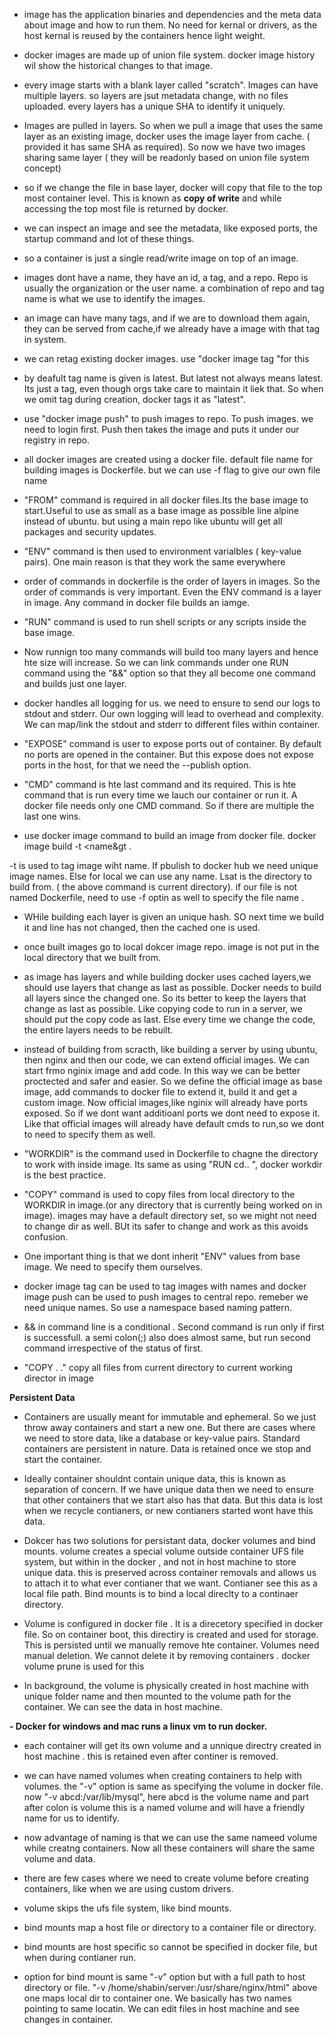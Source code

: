 - image has the application binaries and dependencies and the meta data about image and how to run them. No need for kernal or drivers, as the host kernal is reused by the containers hence light weight.

- docker images are made up of union file system. docker image history wil show the historical changes to that image.

- every image starts with a blank layer called "scratch". Images can have multiple layers. so layers are jsut metadata change, with no files uploaded. every layers has a unique SHA to identify it uniquely.

- Images are pulled in layers. So when we pull a image that uses the same layer as an existing image, docker uses the image layer from cache. ( provided it has same SHA as required). So now we have two images sharing same layer ( they will be readonly based on union file system concept)

- so if we change the file in base layer, docker will copy that file to the top most container level. This is known as **copy of write** and while accessing the top most file is returned by docker. 

- we can inspect an image and see the metadata, like exposed ports, the startup command and lot of these things.

- so a container is just a single read/write image on top of an image. 

- images dont have a name, they have an id, a tag, and a repo. Repo is usually the organization or the user name. a combination of repo and tag name is what we use to identify the images. 

- an image can have many tags, and if we are to download them again, they can be served from cache,if we already have a image with that tag in system.

- we can retag existing docker images. use "docker image tag "for this

- by deafult tag name is given is latest. But latest not always means latest. Its just a tag, even though orgs take care to maintain it liek that. So when we omit tag during creation, docker tags it as "latest".

- use "docker image push" to push images to repo. To push images. we need to login first. Push then takes the image and puts it under our registry in repo.

- all docker images are created using a docker file. default file name for building images is Dockerfile. but we can use -f flag to give our own file name

- "FROM" command is required in all docker files.Its the base image to start.Useful to use as small as a base image as possible line alpine instead of ubuntu. but using a main repo like ubuntu will get all packages and security updates.

- "ENV" command is then used to environment varialbles ( key-value pairs). One main reason is that they work the same everywhere

- order of commands in dockerfile is the order of layers in images. So the order of commands is very important. Even the ENV command is a layer in image. Any command in docker file builds an iamge. 

- "RUN" command is used to run shell scripts or any scripts inside the base image. 

- Now runnign too many commands will build too many layers and hence hte size will increase. So we can link commands under one RUN command using the "&&" option so that they all become one command and builds just one layer.

- docker handles all logging for us. we need to ensure to send our logs to stdout and stderr. Our own logging will lead to overhead and complexity. We can map/link the stdout and stderr to different files within container.

- "EXPOSE" command is user to expose ports out of container. By default no ports are opened in the container. But this expose does not expose ports in the host, for that we need the --publish option.

- "CMD" command is hte last command and its required. This is hte command that is run every time we lauch our container or run it. A docker file needs only one CMD command. So if there are multiple the last one wins.

- use docker image command to build an image from docker file. 
docker image build -t <name&gt .

-t is used to tag image wiht name. If pbulish to docker hub we need unique image names. Else for local we can use any name. Lsat is the directory to build from. ( the above command is current directory). if our file is not named Dockerfile, need to use -f optin as well to specify the file name .

- WHile building each layer is given an unique hash. SO next time we build it and line has not changed, then the cached one is used. 

- once built images go to local dokcer image repo. image is not put in the local directory that we built from.

- as image has layers and while building docker uses cached layers,we should use layers that change as last as possible. Docker needs to build all layers since the changed one. So its better to keep the layers that change as last as possible. Like copying code to run in a server, we should put the copy code as last. Else every time we change the code, the entire layers needs to be rebuilt. 

- instead of building from scracth, like building a server by using ubuntu, then nginx and then our code, we can extend official images. We can start frmo nginix image and add code. In this way we can be better proctected and safer and easier. So we define the official image as base image, add commands to docker file to extend it, build it and get a custom image. Now official images,like nginix will already have ports exposed. So if we dont want additioanl ports we dont need to expose it. Like that official images will already have default cmds to run,so we dont to need to specify them as well. 

- "WORKDIR" is the command used in Dockerfile to chagne the directory to work with inside image. Its same as using "RUN cd.. ", docker workdir is the best practice. 

- "COPY" command is used to copy files from local directory to the WORKDIR in image.(or any directory that is currently being worked on in image). images may have a default directory set, so we might not need to change dir as well. BUt its safer to change and work as this avoids confusion.

- One important thing is that we dont inherit "ENV" values from base image. We need to specify them ourselves.

- docker image tag can be used to tag images with names and docker image push can be used to push images to central repo. remeber we need unique names. So use a namespace based naming pattern.

- && in command line is a conditional . Second command is run only if first is successfull. a semi colon(;) also does almost same, but run second command irrespective of the status of first. 

- "COPY . ." copy all files from current directory to current working director in image

**Persistent Data**

- Containers are usually meant for immutable and ephemeral. So we just throw away containers and start a new one. But there are cases where we need to store data, like a database or key-value pairs. Standard containers are persistent in nature. Data is retained once we stop and start the container. 

- Ideally container shouldnt contain unique data, this is known as separation of concern. If we have unique data then we need to ensure that other containers that we start also has that data. 
But this data is lost when we recycle contianers, or new contianers started wont have this data. 

- Dokcer has two solutions for persistant data, docker volumes and bind mounts. 
volume creates a special volume outside container UFS file system, but within in the docker , and not in host machine to store unique data. this is preserved across container removals and allows us to attach it to what ever contianer that we want. Contianer see this as a local file path.
Bind mounts is to bind a local direclty to a continaer directory. 

- Volume is configured in docker file . It is a direcetory specified in docker file. So on container boot, this directiry is created and used for storage. This is persisted until we manually remove hte container. 
Volumes need manual deletion. We cannot delete it by removing containers . 
docker volume prune is used for this 

- In background, the volume is physically created in host machine with unique folder name and then mounted to the volume path for the container. 
We can see the data in host machine.

**- Docker for windows and mac runs a linux vm to run docker.**

- each container will get its own volume and a unnique directry created in host machine . this is retained even after continer is removed. 

- we can have named volumes when creating containers to help with volumes. 
the "-v" option is same as specifying the volume in docker file. 
now "-v abcd:/var/lib/mysql", here abcd is the volume name and part after colon is volume
this is a named volume and will have a friendly name for us to identify. 

- now advantage of naming is that we can use the same nameed volume while creatng containers. Now all these containers will share the same volume and data.

- there are few cases where we need to create volume before creating containers, like when we are using custom drivers. 

- volume skips the ufs file system, like bind mounts. 

- bind mounts map a host file or directory to a container file or directory.
- bind mounts are host specific so cannot be specified in docker file, but when during contianer run.

- option for bind mount is same "-v" option but with a full path to host directory or file.
 "-v /home/shabin/server:/usr/share/nginx/html"
 above one maps local dir to container one. We basically has two names pointing to same locatin. 
 We can edit files in host machine and see changes in container. 
 
 











